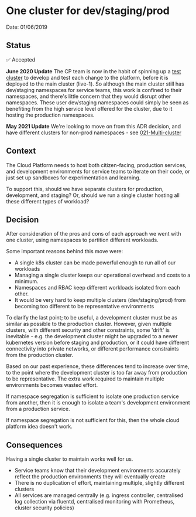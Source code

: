 # One cluster for dev/staging/prod

Date: 01/06/2019

## Status

✅ Accepted

**June 2020 Update** The CP team is now in the habit of spinning up a [test cluster](https://github.com/ministryofjustice/cloud-platform-infrastructure/pull/742) to develop and test each change to the platform, before it is deployed to the main cluster (live-1). So although the main cluster still has dev/staging namespaces for service teams, this work is confined to their namespaces, and there's little concern that they would disrupt other namespaces. These user dev/staging namespaces could simply be seen as benefiting from the high service level offered for the cluster, due to it hosting the production namespaces.

**May 2021 Update** We're looking to move on from this ADR decision, and have different clusters for non-prod namespaces - see [021-Multi-cluster](021-Multi-cluster.html)

## Context

The Cloud Platform needs to host both citizen-facing, production services, and development environments for service teams to iterate on their code, or just set up sandboxes for experimentation and learning.

To support this, should we have separate clusters for production, development, and staging? Or, should we run a single cluster hosting all these different types of workload?

## Decision

After consideration of the pros and cons of each approach we went with one cluster, using namespaces to partition different workloads.

Some important reasons behind this move were:

* A single k8s cluster can be made powerful enough to run all of our workloads
* Managing a single cluster keeps our operational overhead and costs to a minimum.
* Namespaces and RBAC keep different workloads isolated from each other.
* It would be very hard to keep multiple clusters (dev/staging/prod) from becoming too different to be representative environments

To clarify the last point; to be useful, a development cluster must be as similar as possible to the production cluster. However, given multiple clusters, with different security and other constraints, some 'drift' is inevitable - e.g. the development cluster might be upgraded to a newer kubernetes version before staging and production, or it could have different connectivity into private networks, or different performance constraints from the production cluster.

Based on our past experience, these differences tend to increase over time, to the point where the development cluster is too far away from production to be representative. The extra work required to maintain multiple environments becomes wasted effort.

If namespace segregation is sufficient to isolate one production service from another, then it is enough to isolate a team's development environment from a production service.

If namespace segregation is not sufficient for this, then the whole cloud platform idea doesn't work.

## Consequences

Having a single cluster to maintain works well for us.

* Service teams know that their development environments accurately reflect the production environments they will eventually create
* There is no duplication of effort, maintaining multiple, slightly different clusters
* All services are managed centrally (e.g. ingress controller, centralised log collection via fluentd, centralised monitoring with Prometheus, cluster security policies)
